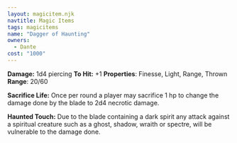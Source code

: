 ```yaml
---
layout: magicitem.njk
navtitle: Magic Items
tags: magicitems
name: "Dagger of Haunting"
owners:
  - Dante
cost: "1000"
---
```



**Damage:** 1d4 piercing
**To Hit:** +1
**Properties**: Finesse, Light, Range, Thrown
**Range**: 20/60

**Sacrifice Life:** Once per round a player may sacrifice 1 hp to change the damage done by the blade to 2d4 necrotic damage.

**Haunted Touch:** Due to the blade containing a dark spirit any attack against a spiritual creature such as a ghost, shadow, wraith or spectre, will be vulnerable to the damage done.
